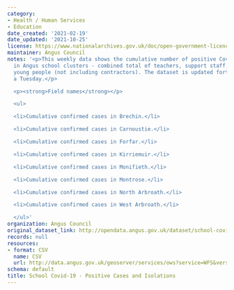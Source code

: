 ```yaml
---
category:
- Health / Human Services
- Education
date_created: '2021-02-19'
date_updated: '2021-10-25'
license: https://www.nationalarchives.gov.uk/doc/open-government-licence/version/3/
maintainer: Angus Council
notes: '<p>This weekly data shows the cumulative number of positive Covid-19 cases
  in Angus school clusters - combined total of teachers, support staff, children and
  young people (not including contractors). The dataset is updated fortnightly on
  a Tuesday.</p>

  <p><strong>Field names</strong></p>

  <ul>

  <li>Cumulative confirmed cases in Brechin.</li>

  <li>Cumulative confirmed cases in Carnoustie.</li>

  <li>Cumulative confirmed cases in Forfar.</li>

  <li>Cumulative confirmed cases in Kirriemuir.</li>

  <li>Cumulative confirmed cases in Monifieth.</li>

  <li>Cumulative confirmed cases in Montrose.</li>

  <li>Cumulative confirmed cases in North Arbroath.</li>

  <li>Cumulative confirmed cases in West Arbroath.</li>

  </ul>'
organization: Angus Council
original_dataset_link: http://opendata.angus.gov.uk/dataset/school-covid-19-positive-cases
records: null
resources:
- format: CSV
  name: CSV
  url: http://data.angus.gov.uk/geoserver/services/ows?service=WFS&version=2.0.0&request=GetFeature&typeName=services%3Aedn_schoolscovidcases2&outputFormat=csv
schema: default
title: School Covid-19 - Positive Cases and Isolations
---
```

